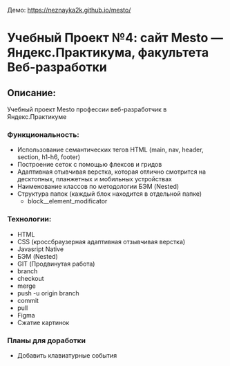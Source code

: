 Демо: https://neznayka2k.github.io/mesto/

# Учебный Проект №4: сайт Mesto — Яндекс.Практикума, факультета Веб-разработки
## Описание:
Учебный проект Mesto профессии веб-разработчик в Яндекс.Практикуме

### Функциональность:
* Использование семантических тегов HTML (main, nav, header, section, h1-h6, footer)
* Построение сеток с помощью флексов и гридов
* Адаптивная отывчивая верстка, которая отлично смотрится на десктопных, планжетных и мобильных устройствах
* Наименование классов по методологии БЭМ (Nested)
* Структура папок (каждый блок находится в отдельной папке)
  - block__element_modificator

### Технологии:
* HTML
* CSS (кроссбраузерная адаптивная отзывчивая верстка)
* Javasript Native
* БЭМ (Nested)
* GIT (Продвинутая работа)
* branch
* checkout
* merge
* push -u origin branch
* commit
* pull
* Figma
* Сжатие картинок

### Планы для доработки
* Добавить клавиатурные события